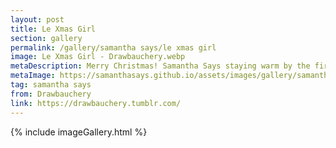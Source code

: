 ```yaml
---
layout: post
title: Le Xmas Girl
section: gallery
permalink: /gallery/samantha says/le xmas girl
image: Le Xmas Girl - Drawbauchery.webp
metaDescription: Merry Christmas! Samantha Says staying warm by the fire. Commissioned from Drawbauchery.
metaImage: https://samanthasays.github.io/assets/images/gallery/samantha says/Le Xmas Girl - Drawbauchery.webp
tag: samantha says
from: Drawbauchery
link: https://drawbauchery.tumblr.com/
---
```

{% include imageGallery.html %}
